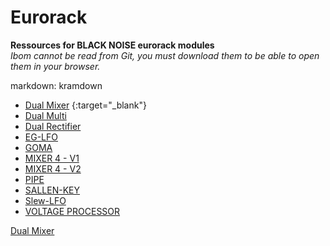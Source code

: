 # Eurorack
__Ressources for BLACK NOISE eurorack modules__  
*Ibom cannot be read from Git, you must download them to be able to open them in your browser.*

markdown: kramdown

* [Dual Mixer](https://blacknoisemodular.com/products/black-noise-dual-mixer-eurorack-module) {:target="_blank"}
* [Dual Multi](https://blacknoisemodular.com/products/black-noise-dual-multi-buffered-multiples-eurorack-module)
* [Dual Rectifier](https://blacknoisemodular.com/products/black-noise-dual-rectifier-eurorack-module)
* [EG-LFO](https://blacknoisemodular.com/products/black-noise-eg-lfo-eurorack-module)
* [GOMA](https://blacknoisemodular.com/products/goma)
* [MIXER 4 - V1](https://blacknoisemodular.com/products/black-noise-mixer-4-eurorack-module)
* [MIXER 4 - V2](https://blacknoisemodular.com/products/mixer-4-v2)
* [PIPE](https://blacknoisemodular.com/products/black-noise-pipe-eurorack-module)
* [SALLEN-KEY](https://blacknoisemodular.com/products/black-noise-sallen-key-eurorack-module)
* [Slew-LFO](https://blacknoisemodular.com/products/slew-lfo)
* [VOLTAGE PROCESSOR](https://blacknoisemodular.com/products/voltage-processor)

<a href="https://blacknoisemodular.com/products/black-noise-dual-mixer-eurorack-module/" target="_blank">Dual Mixer</a>
